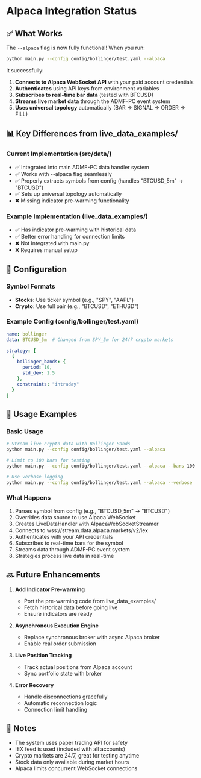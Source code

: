 # Alpaca Integration Status

## ✅ What Works

The `--alpaca` flag is now fully functional! When you run:
```bash
python main.py --config config/bollinger/test.yaml --alpaca
```

It successfully:
1. **Connects to Alpaca WebSocket API** with your paid account credentials
2. **Authenticates** using API keys from environment variables
3. **Subscribes to real-time bar data** (tested with BTCUSD)
4. **Streams live market data** through the ADMF-PC event system
5. **Uses universal topology** automatically (BAR → SIGNAL → ORDER → FILL)

## 📊 Key Differences from live_data_examples/

### Current Implementation (src/data/)
- ✅ Integrated into main ADMF-PC data handler system
- ✅ Works with --alpaca flag seamlessly
- ✅ Properly extracts symbols from config (handles "BTCUSD_5m" → "BTCUSD")
- ✅ Sets up universal topology automatically
- ❌ Missing indicator pre-warming functionality

### Example Implementation (live_data_examples/)
- ✅ Has indicator pre-warming with historical data
- ✅ Better error handling for connection limits
- ❌ Not integrated with main.py
- ❌ Requires manual setup

## 🔧 Configuration

### Symbol Formats
- **Stocks**: Use ticker symbol (e.g., "SPY", "AAPL")
- **Crypto**: Use full pair (e.g., "BTCUSD", "ETHUSD")

### Example Config (config/bollinger/test.yaml)
```yaml
name: bollinger
data: BTCUSD_5m  # Changed from SPY_5m for 24/7 crypto markets

strategy: [
  {
    bollinger_bands: {
      period: 10,
      std_dev: 1.5
    },
    constraints: "intraday"
  }
]
```

## 🚀 Usage Examples

### Basic Usage
```bash
# Stream live crypto data with Bollinger Bands
python main.py --config config/bollinger/test.yaml --alpaca

# Limit to 100 bars for testing
python main.py --config config/bollinger/test.yaml --alpaca --bars 100

# Use verbose logging
python main.py --config config/bollinger/test.yaml --alpaca --verbose
```

### What Happens
1. Parses symbol from config (e.g., "BTCUSD_5m" → "BTCUSD")
2. Overrides data source to use Alpaca WebSocket
3. Creates LiveDataHandler with AlpacaWebSocketStreamer
4. Connects to wss://stream.data.alpaca.markets/v2/iex
5. Authenticates with your API credentials
6. Subscribes to real-time bars for the symbol
7. Streams data through ADMF-PC event system
8. Strategies process live data in real-time

## 🔜 Future Enhancements

1. **Add Indicator Pre-warming**
   - Port the pre-warming code from live_data_examples/
   - Fetch historical data before going live
   - Ensure indicators are ready

2. **Asynchronous Execution Engine**
   - Replace synchronous broker with async Alpaca broker
   - Enable real order submission

3. **Live Position Tracking**
   - Track actual positions from Alpaca account
   - Sync portfolio state with broker

4. **Error Recovery**
   - Handle disconnections gracefully
   - Automatic reconnection logic
   - Connection limit handling

## 📝 Notes

- The system uses paper trading API for safety
- IEX feed is used (included with all accounts)
- Crypto markets are 24/7, great for testing anytime
- Stock data only available during market hours
- Alpaca limits concurrent WebSocket connections